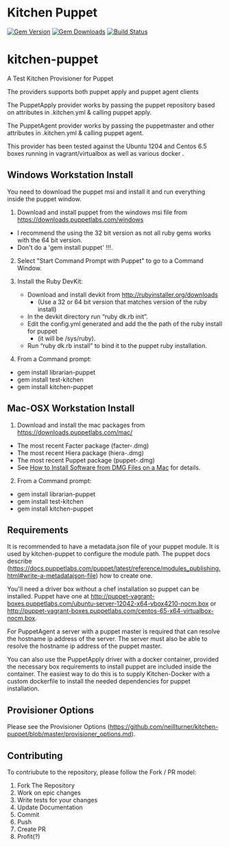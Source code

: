 # Kitchen Puppet

[![Gem Version](https://badge.fury.io/rb/kitchen-puppet.svg)](http://badge.fury.io/rb/kitchen-puppet)
[![Gem Downloads](http://ruby-gem-downloads-badge.herokuapp.com/kitchen-puppet?type=total&color=brightgreen)](https://rubygems.org/gems/kitchen-puppet)
[![Build Status](https://travis-ci.org/neillturner/kitchen-puppet.png)](https://travis-ci.org/neillturner/kitchen-puppet)

# kitchen-puppet
A Test Kitchen Provisioner for Puppet

The providers supports both puppet apply and puppet agent clients

The PuppetApply provider works by passing the puppet repository based on attributes in .kitchen.yml & calling puppet apply.

The PuppetAgent provider works by passing the puppetmaster and other attributes in .kitchen.yml & calling puppet agent.


This provider has been tested against the Ubuntu 1204 and Centos 6.5 boxes running in vagrant/virtualbox as well as various docker .

## Windows Workstation Install
You need to download the puppet msi and install it and run everything inside the puppet window. 

1. Download and install puppet from the windows msi file from https://downloads.puppetlabs.com/windows
  * I recommend the using the 32 bit version as not all ruby gems works with the 64 bit version.
  * Don't do a 'gem install puppet' !!!.

2. Select "Start Command Prompt with Puppet" to go to a Command Window.

3. Install the Ruby DevKit:
   * Download and install devkit from http://rubyinstaller.org/downloads
     * (Use a 32 or 64 bit version that matches version of the ruby install)
   * In the devkit directory run “ruby dk.rb init”.
   * Edit the config.yml generated and add the the path of the ruby install for puppet
     * (it will be <install dir of puppet>/sys/ruby).
   * Run “ruby dk.rb install” to bind it to the puppet ruby installation.

4. From a Command prompt:
  * gem install librarian-puppet
  * gem install test-kitchen
  * gem install kitchen-puppet
  
## Mac-OSX Workstation Install

1. Download and install the mac packages from https://downloads.puppetlabs.com/mac/
  * The most recent Facter package (facter-<VERSION>.dmg)
  * The most recent Hiera package (hiera-<VERSION>.dmg)
  * The most recent Puppet package (puppet-<VERSION>.dmg)
  * See [How to Install Software from DMG Files on a Mac](http://www.ofzenandcomputing.com/how-to-install-dmg-files-mac/) for details.

2. From a Command prompt:
  * gem install librarian-puppet
  * gem install test-kitchen
  * gem install kitchen-puppet

## Requirements
It is recommended to have a metadata.json file of your puppet module. It is used by kitchen-puppet to configure the module path.
The puppet docs describe (https://docs.puppetlabs.com/puppet/latest/reference/modules_publishing.html#write-a-metadatajson-file) how to create one.

You'll need a driver box without a chef installation so puppet can be installed. Puppet have one at http://puppet-vagrant-boxes.puppetlabs.com/ubuntu-server-12042-x64-vbox4210-nocm.box or http://puppet-vagrant-boxes.puppetlabs.com/centos-65-x64-virtualbox-nocm.box.

For PuppetAgent a server with a puppet master is required that can resolve the hostname ip address of the server. The server must also be able to resolve the hostname ip address of the puppet master.

You can also use the PuppetApply driver with a docker container, provided the necessary box requirements to install puppet are included inside the container. The easiest way to do this is to supply Kitchen-Docker with a custom dockerfile to install the needed dependencies for puppet installation.

## Provisioner Options
Please see the Provisioner Options (https://github.com/neillturner/kitchen-puppet/blob/master/provisioner_options.md).

## Contributing
To contriubute to the repository, please follow the Fork / PR model:

1. Fork The Repository
2. Work on epic changes
3. Write tests for your changes
4. Update Documentation
5. Commit
6. Push
7. Create PR
8. Profit(?)

